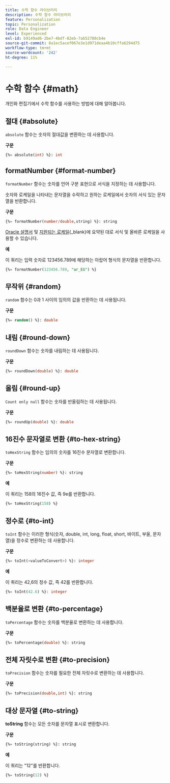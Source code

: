 ```yaml
---
title: 수학 함수 라이브러리
description: 수학 함수 라이브러리
feature: Personalization
topic: Personalization
role: Data Engineer
level: Experienced
exl-id: b9149ad6-2be7-4bdf-82eb-7ab52780cb4e
source-git-commit: 8a1ec5acef067e3e1d971deaa4b10cffa6294d75
workflow-type: tm+mt
source-wordcount: '242'
ht-degree: 11%

---
```


# 수학 함수 {#math}

개인화 편집기에서 수학 함수를 사용하는 방법에 대해 알아봅니다.

## 절대 {#absolute}

`absolute` 함수는 숫자의 절대값을 변환하는 데 사용합니다.

**구문**

```sql
{%= absolute(int) %}: int
```

## formatNumber {#format-number}

`formatNumber` 함수는 숫자를 언어 구분 표현으로 서식을 지정하는 데 사용합니다.

숫자와 로케일을 나타내는 문자열을 수락하고 원하는 로케일에서 숫자의 서식 있는 문자열을 반환합니다.

**구문**

```sql
{%= formatNumber(number/double,string) %}: string
```

[Oracle 설명서](https://docs.oracle.com/javase/8/docs/api/java/util/Locale.html) 및 [지원되는 로케일](https://www.oracle.com/java/technologies/javase/jdk11-suported-locales.html){_blank}에 요약된 대로 서식 및 올바른 로케일을 사용할 수 있습니다.

**예**

이 쿼리는 입력 숫자로 123456.789에 해당하는 아랍어 형식의 문자열을 반환합니다.

```sql
{%= formatNumber(123456.789, "ar_EG") %}
```

## 무작위 {#random}

`random` 함수는 0과 1 사이의 임의의 값을 반환하는 데 사용됩니다.

**구문**

```sql
{%= random() %}: double
```

## 내림 {#round-down}

`roundDown` 함수는 숫자를 내림하는 데 사용됩니다.

**구문**

```sql
{%= roundDown(double) %}: double
```

## 올림 {#round-up}

`Count only null` 함수는 숫자를 반올림하는 데 사용됩니다.

**구문**

```sql
{%= roundUp(double) %}: double
```

## 16진수 문자열로 변환 {#to-hex-string}

`toHexString` 함수는 임의의 숫자를 16진수 문자열로 변환합니다.

**구문**

```sql
{%= toHexString(number) %}: string
```

**예**

이 쿼리는 158의 16진수 값, 즉 9e를 반환합니다.

```sql
{%= toHexString(158) %}
```

## 정수로 {#to-int}

`toInt` 함수는 이러한 형식(숫자, double, int, long, float, short, 바이트, 부울, 문자열)을 정수로 변환하는 데 사용합니다.

**구문**

```sql
{%= toInt(<valueToConvert>) %}: integer
```

**예**

이 쿼리는 42,6의 정수 값, 즉 42를 반환합니다.

```sql
{%= toInt(42.6) %}: integer
```

## 백분율로 변환 {#to-percentage}

`toPercentage` 함수는 숫자를 백분율로 변환하는 데 사용합니다.

**구문**

```sql
{%= toPercentage(double) %}: string
```

## 전체 자릿수로 변환 {#to-precision}

`toPrecision` 함수는 숫자를 필요한 전체 자릿수로 변환하는 데 사용합니다.

**구문**

```sql
{%= toPrecision(double,int) %}: string
```

## 대상 문자열 {#to-string}

**toString** 함수는 모든 숫자를 문자열 표시로 변환합니다.

**구문**

```sql
{%= toString(string) %}: string
```

**예**

이 쿼리는 &quot;12&quot;를 반환합니다.

```sql
{%= toString(12) %} 
```

